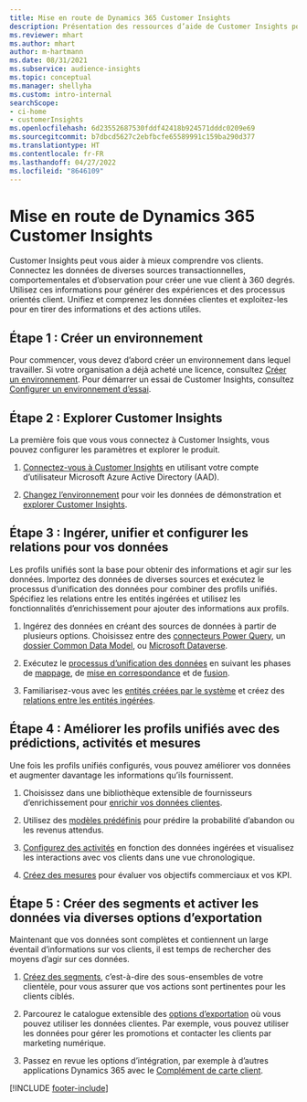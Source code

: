```yaml
---
title: Mise en route de Dynamics 365 Customer Insights
description: Présentation des ressources d’aide de Customer Insights pour un démarrage rapide.
ms.reviewer: mhart
ms.author: mhart
author: m-hartmann
ms.date: 08/31/2021
ms.subservice: audience-insights
ms.topic: conceptual
ms.manager: shellyha
ms.custom: intro-internal
searchScope:
- ci-home
- customerInsights
ms.openlocfilehash: 6d23552687530fddf42418b924571dddc0209e69
ms.sourcegitcommit: b7dbcd5627c2ebfbcfe65589991c159ba290d377
ms.translationtype: HT
ms.contentlocale: fr-FR
ms.lasthandoff: 04/27/2022
ms.locfileid: "8646109"
---
```

# <a name="get-started-with-dynamics-365-customer-insights"></a>Mise en route de Dynamics 365 Customer Insights

Customer Insights peut vous aider à mieux comprendre vos clients. Connectez les données de diverses sources transactionnelles, comportementales et d’observation pour créer une vue client à 360 degrés. Utilisez ces informations pour générer des expériences et des processus orientés client. Unifiez et comprenez les données clientes et exploitez-les pour en tirer des informations et des actions utiles.

## <a name="step-1-create-an-environment"></a>Étape 1 : Créer un environnement

Pour commencer, vous devez d’abord créer un environnement dans lequel travailler. Si votre organisation a déjà acheté une licence, consultez [Créer un environnement](create-environment.md). Pour démarrer un essai de Customer Insights, consultez [Configurer un environnement d’essai](trial-signup.md). 

## <a name="step-2-explore-customer-insights"></a>Étape 2 : Explorer Customer Insights

La première fois que vous vous connectez à Customer Insights, vous pouvez configurer les paramètres et explorer le produit.

1. [Connectez-vous à Customer Insights](https://home.ci.ai.dynamics.com) en utilisant votre compte d’utilisateur Microsoft Azure Active Directory (AAD).

1. [Changez l’environnement](manage-environments.md#switch-environments) pour voir les données de démonstration et [explorer Customer Insights](home.md).

##  <a name="step-3-ingest-unify-and-set-up-relationships-for-your-data"></a>Étape 3 : Ingérer, unifier et configurer les relations pour vos données

Les profils unifiés sont la base pour obtenir des informations et agir sur les données. Importez des données de diverses sources et exécutez le processus d’unification des données pour combiner des profils unifiés. Spécifiez les relations entre les entités ingérées et utilisez les fonctionnalités d’enrichissement pour ajouter des informations aux profils. 

1. Ingérez des données en créant des sources de données à partir de plusieurs options. Choisissez entre des [connecteurs Power Query](connect-power-query.md), un [dossier Common Data Model](connect-common-data-model.md), ou [Microsoft Dataverse](connect-dataverse-managed-lake.md). 

1. Exécutez le [processus d’unification des données](data-unification.md) en suivant les phases de [mappage](map-entities.md), de [mise en correspondance](match-entities.md) et de [fusion](merge-entities.md).

1. Familiarisez-vous avec les [entités créées par le système](entities.md) et créez des [relations entre les entités ingérées](relationships.md).
    
## <a name="step-4-enhance-unified-profiles-with-predictions-activities-and-measures"></a>Étape 4 : Améliorer les profils unifiés avec des prédictions, activités et mesures

Une fois les profils unifiés configurés, vous pouvez améliorer vos données et augmenter davantage les informations qu’ils fournissent.

1. Choisissez dans une bibliothèque extensible de fournisseurs d’enrichissement pour [enrichir vos données clientes](enrichment-hub.md).

1. Utilisez des [modèles prédéfinis](predictions-overview.md) pour prédire la probabilité d’abandon ou les revenus attendus.

1. [Configurez des activités](activities.md) en fonction des données ingérées et visualisez les interactions avec vos clients dans une vue chronologique. 

1. [Créez des mesures](measures.md) pour évaluer vos objectifs commerciaux et vos KPI.
 
## <a name="step-5-create-segments-and-activate-data-through-various-export-options"></a>Étape 5 : Créer des segments et activer les données via diverses options d’exportation

Maintenant que vos données sont complètes et contiennent un large éventail d’informations sur vos clients, il est temps de rechercher des moyens d’agir sur ces données. 

1. [Créez des segments](segments.md), c’est-à-dire des sous-ensembles de votre clientèle, pour vous assurer que vos actions sont pertinentes pour les clients ciblés.

1. Parcourez le catalogue extensible des [options d’exportation](export-destinations.md) où vous pouvez utiliser les données clientes. Par exemple, vous pouvez utiliser les données pour gérer les promotions et contacter les clients par marketing numérique.

1. Passez en revue les options d’intégration, par exemple à d’autres applications Dynamics 365 avec le [Complément de carte client](customer-card-add-in.md).  


[!INCLUDE [footer-include](includes/footer-banner.md)]
